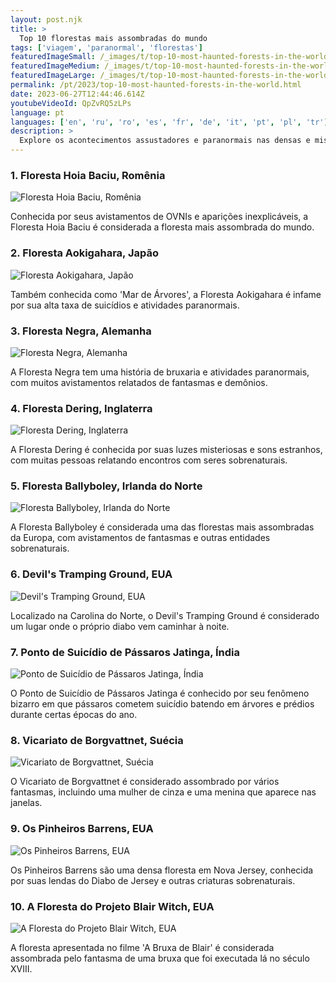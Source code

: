 ```yaml
---
layout: post.njk
title: >
  Top 10 florestas mais assombradas do mundo
tags: ['viagem', 'paranormal', 'florestas']
featuredImageSmall: /_images/t/top-10-most-haunted-forests-in-the-world-cover-pt-small.webp
featuredImageMedium: /_images/t/top-10-most-haunted-forests-in-the-world-cover-pt-medium.webp
featuredImageLarge: /_images/t/top-10-most-haunted-forests-in-the-world-cover-pt-large.webp
permalink: /pt/2023/top-10-most-haunted-forests-in-the-world.html
date: 2023-06-27T12:44:46.614Z
youtubeVideoId: QpZvRQ5zLPs
language: pt
languages: ['en', 'ru', 'ro', 'es', 'fr', 'de', 'it', 'pt', 'pl', 'tr']
description: >
  Explore os acontecimentos assustadores e paranormais nas densas e misteriosas florestas ao redor do mundo
---
```


### 1. Floresta Hoia Baciu, Romênia

![Floresta Hoia Baciu, Romênia](/_images/a/a3e6cd16fe2d4a629f0022413ebf7037-medium.webp)

Conhecida por seus avistamentos de OVNIs e aparições inexplicáveis, a Floresta Hoia Baciu é considerada a floresta mais assombrada do mundo.

### 2. Floresta Aokigahara, Japão

![Floresta Aokigahara, Japão](/_images/d/dcc2850d9d493d7ef868922c8f77d2d3-medium.webp)

Também conhecida como 'Mar de Árvores', a Floresta Aokigahara é infame por sua alta taxa de suicídios e atividades paranormais.

### 3. Floresta Negra, Alemanha

![Floresta Negra, Alemanha](/_images/5/5d9a63ace33fd2d27dc30460fc8e2b9a-medium.webp)

A Floresta Negra tem uma história de bruxaria e atividades paranormais, com muitos avistamentos relatados de fantasmas e demônios.

### 4. Floresta Dering, Inglaterra

![Floresta Dering, Inglaterra](/_images/c/cd1bc95c5c7b2a9deb64c6987d56afc9-medium.webp)

A Floresta Dering é conhecida por suas luzes misteriosas e sons estranhos, com muitas pessoas relatando encontros com seres sobrenaturais.

### 5. Floresta Ballyboley, Irlanda do Norte

![Floresta Ballyboley, Irlanda do Norte](/_images/1/133662db1e212cbb7a36ee794194c5ac-medium.webp)

A Floresta Ballyboley é considerada uma das florestas mais assombradas da Europa, com avistamentos de fantasmas e outras entidades sobrenaturais.

### 6. Devil's Tramping Ground, EUA

![Devil's Tramping Ground, EUA](/_images/5/542649067f7c57782422db93c7a55492-medium.webp)

Localizado na Carolina do Norte, o Devil's Tramping Ground é considerado um lugar onde o próprio diabo vem caminhar à noite.

### 7. Ponto de Suicídio de Pássaros Jatinga, Índia

![Ponto de Suicídio de Pássaros Jatinga, Índia](/_images/4/47282e9af667b636c683b63eac6fb745-medium.webp)

O Ponto de Suicídio de Pássaros Jatinga é conhecido por seu fenômeno bizarro em que pássaros cometem suicídio batendo em árvores e prédios durante certas épocas do ano.

### 8. Vicariato de Borgvattnet, Suécia

![Vicariato de Borgvattnet, Suécia](/_images/3/3740d7ed83c14ac373f5ea65371dd048-medium.webp)

O Vicariato de Borgvattnet é considerado assombrado por vários fantasmas, incluindo uma mulher de cinza e uma menina que aparece nas janelas.

### 9. Os Pinheiros Barrens, EUA

![Os Pinheiros Barrens, EUA](/_images/d/d014a1fe3309c0c3472db553e37db03b-medium.webp)

Os Pinheiros Barrens são uma densa floresta em Nova Jersey, conhecida por suas lendas do Diabo de Jersey e outras criaturas sobrenaturais.

### 10. A Floresta do Projeto Blair Witch, EUA

![A Floresta do Projeto Blair Witch, EUA](/_images/0/00e6aa0e3ac3e8a762f45e6308c4cf09-medium.webp)

A floresta apresentada no filme 'A Bruxa de Blair' é considerada assombrada pelo fantasma de uma bruxa que foi executada lá no século XVIII.

